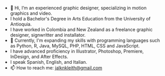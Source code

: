 - 👋 Hi, I’m an experienced graphic designer, specializing in motion graphics and video.
- I hold a Bachelor's Degree in Arts Education from the University of Antioquia.
- I have worked in Colombia and New Zealand as a freelance graphic designer, signwritter and installator.
- 🌱 Currently, I'm expanding my skills with programming languages such as Python, R, Java, MySQL, PHP, HTML, CSS and JavaScript.  
- I have advanced proficiency in Illustrator, Photoshop, Premiere, InDesign, and After Effects.
- I speak Spanish, English, and Italian.
- 📫 How to reach me: jalknkleith@gmail.com
